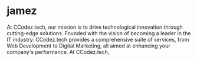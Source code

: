 # jamez
At CCodez.tech, our mission is to drive technological innovation through cutting-edge solutions. Founded with the vision of becoming a leader in the IT industry. CCodez.tech provides a comprehensive suite of services, from Web Development to Digital Marketing, all aimed at enhancing your company's performance. At CCodez.tech, 
